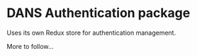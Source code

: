 # DANS Authentication package
Uses its own Redux store for authentication management.

More to follow...